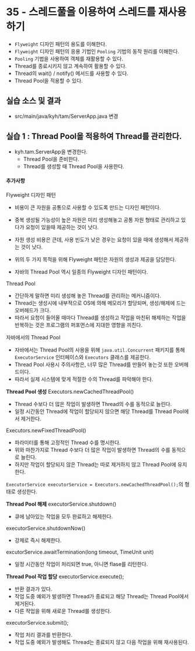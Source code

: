 # 35 - 스레드풀을 이용하여 스레드를 재사용하기

- `Flyweight` 디자인 패턴의 용도를 이해한다.
- `Flyweight` 디자인 패턴의 응용 기법인 `Pooling` 기법의 동작 원리를 이해한다.
- `Pooling` 기법을 사용하여 객체를 재활용할 수 있다.
- Thread를 종료시키지 않고 계속하여 활용할 수 있다.
- Thread의 wait() / notify() 메서드를 사용할 수 있다.
- Thread Pool을 적용할 수 있다. 

## 실습 소스 및 결과

- src/main/java/kyh/tam/ServerApp.java 변경

## 실습 1 : Thread Pool을 적용하여 Thread를 관리한다.

- kyh.tam.ServerApp을 변경한다.
  - Thread Pool을 준비한다.
  - Thread를 생성할 때 Thread Pool을 사용한다. 


#### 추가사항 
Flyweight 디자인 패턴
  - 비용이 큰 자원을 공통으로 사용할 수 있도록 만드는 디자인 패턴이다.
  - 중복 생성될 가능성이 높은 자원은 미리 생성해놓고 공통 자원 형태로 관리하고 있다가 요청이 있을때 제공하는 것이 낫다.
  - 자원 생성 비용은 큰데, 사용 빈도가 낮은 경우는 요청이 있을 때에 생성해서 제공하는 것이 낫다.

  - 위의 두 가지 목적을 위해 Flyweight 패턴은 자원의 생성과 제공을 담당한다. 
  - 자바의 Thread Pool 역시 일종의 Flyweight 디자인 패턴이다.

Thread Pool
- 간단하게 말하면 미리 생성해 놓은 Thread를 관리하는 메커니즘이다.
- Thread는 생성시에 내부적으로 OS에 의해 메모리가 할당되며, 생성/해제에 드는 오버헤드가 크다.
- 따라서 요청이 들어올 때마다 Thread를 생성하고 작업을 마친뒤 해제하는 작업을 반복하는 것은 프로그램의 퍼포먼스에 지대한 영향을 끼친다.

자바에서의 Thread Pool
- 자바에서는 Thread Pool의 사용을 위해 `java.util.Concurrent` 패키지를 통해 `ExecutorService` 인터페이스와 `Executors` 클래스를 제공한다.
- Thread Pool 사용시 주의사항은, 너무 많은 Thread를 만들어 놓는것 또한 오버헤드이다. 
- 따라서 실제 시스템에 맞게 적절한 수의 Thread를 파악해야 한다.


**Thread Pool 생성**
Executors.newCachedThreadPool()
- Thread 수보다 더 많은 작업이 발생하면 Thread의 수를 동적으로 늘린다.
- 일정 시간동안 Thread에 작업이 할당되지 않으면 해당 Thread를 Thread Pool에서 제거한다.

Executors.newFixedThreadPool()
- 파라미터를 통해 고정적인 Thread 수를 명시한다.
- 위와 마찬가지로 Thread 수보다 더 많은 작업이 발생하면 Thread의 수를 동적으로 늘린다.
- 하지만 작업이 할당되지 않은 Thread는 따로 제거하지 않고 Thread Pool에 유지한다.

`ExecutorService executorService = Executors.newCachedThreadPool();`의 형태로 생성한다.

**Thread Pool 해제**
executorService.shutdown()
- 큐에 남아있는 작업을 모두 완료하고 해제한다.

executorService.shutdownNow()
- 강제로 즉시 해제한다.

excutorService.awaitTermination(long timeout, TimeUnit unit)
- 일정 시간동안 작업이 처리되면 true, 아니면 flase를 리턴한다.

**Thread Pool 작업 할당**
executorService.execute();
 - 반환 결과가 있다.
 - 작업 도중 예외가 발생하면 Thread가 종료되고 해당 Thread는 Thread Pool에서 제거된다. 
 - 다른 작업을 위해 새로운 Thread를 생성한다.

executorService.submit();
 - 작업 처리 결과를 반환한다.
 - 작업 도중 예외가 발생해도 Thread는 종료되지 않고 다음 작업을 위해 재사용된다.